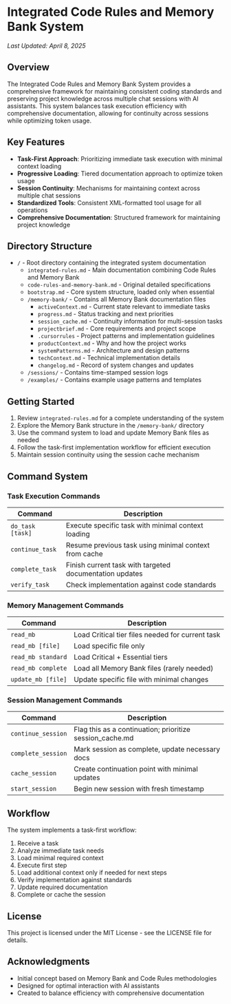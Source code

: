 # Integrated Code Rules and Memory Bank System

*Last Updated: April 8, 2025*

## Overview

The Integrated Code Rules and Memory Bank System provides a comprehensive framework for maintaining consistent coding standards and preserving project knowledge across multiple chat sessions with AI assistants. This system balances task execution efficiency with comprehensive documentation, allowing for continuity across sessions while optimizing token usage.

## Key Features

- **Task-First Approach**: Prioritizing immediate task execution with minimal context loading
- **Progressive Loading**: Tiered documentation approach to optimize token usage
- **Session Continuity**: Mechanisms for maintaining context across multiple chat sessions
- **Standardized Tools**: Consistent XML-formatted tool usage for all operations
- **Comprehensive Documentation**: Structured framework for maintaining project knowledge

## Directory Structure

- `/` - Root directory containing the integrated system documentation
  - `integrated-rules.md` - Main documentation combining Code Rules and Memory Bank
  - `code-rules-and-memory-bank.md` - Original detailed specifications
  - `bootstrap.md` - Core system structure, loaded only when essential
  - `/memory-bank/` - Contains all Memory Bank documentation files
    - `activeContext.md` - Current state relevant to immediate tasks
    - `progress.md` - Status tracking and next priorities
    - `session_cache.md` - Continuity information for multi-session tasks
    - `projectbrief.md` - Core requirements and project scope
    - `.cursorrules` - Project patterns and implementation guidelines
    - `productContext.md` - Why and how the project works
    - `systemPatterns.md` - Architecture and design patterns
    - `techContext.md` - Technical implementation details
    - `changelog.md` - Record of system changes and updates
  - `/sessions/` - Contains time-stamped session logs
  - `/examples/` - Contains example usage patterns and templates

## Getting Started

1. Review `integrated-rules.md` for a complete understanding of the system
2. Explore the Memory Bank structure in the `/memory-bank/` directory
3. Use the command system to load and update Memory Bank files as needed
4. Follow the task-first implementation workflow for efficient execution
5. Maintain session continuity using the session cache mechanism

## Command System

### Task Execution Commands

| Command | Description |
|---------|-------------|
| `do_task [task]` | Execute specific task with minimal context loading |
| `continue_task` | Resume previous task using minimal context from cache |
| `complete_task` | Finish current task with targeted documentation updates |
| `verify_task` | Check implementation against code standards |

### Memory Management Commands

| Command | Description |
|---------|-------------|
| `read_mb` | Load Critical tier files needed for current task |
| `read_mb [file]` | Load specific file only |
| `read_mb standard` | Load Critical + Essential tiers |
| `read_mb complete` | Load all Memory Bank files (rarely needed) |
| `update_mb [file]` | Update specific file with minimal changes |

### Session Management Commands

| Command | Description |
|---------|-------------|
| `continue_session` | Flag this as a continuation; prioritize session_cache.md |
| `complete_session` | Mark session as complete, update necessary docs |
| `cache_session` | Create continuation point with minimal updates |
| `start_session` | Begin new session with fresh timestamp |

## Workflow

The system implements a task-first workflow:

1. Receive a task
2. Analyze immediate task needs
3. Load minimal required context
4. Execute first step
5. Load additional context only if needed for next steps
6. Verify implementation against standards
7. Update required documentation
8. Complete or cache the session

## License

This project is licensed under the MIT License - see the LICENSE file for details.

## Acknowledgments

- Initial concept based on Memory Bank and Code Rules methodologies
- Designed for optimal interaction with AI assistants
- Created to balance efficiency with comprehensive documentation